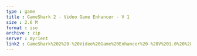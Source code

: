 ```yaml
---
type : game
title : GameShark 2 - Video Game Enhancer - V 1
size : 2.6 M
format : iso
archive : zip
server : myrient
link2 : GameShark%202%20-%20Video%20Game%20Enhancer%20-%20V%201.0%20%28USA%29%20%28Unl%29%20%28v1.1%29
---
```

